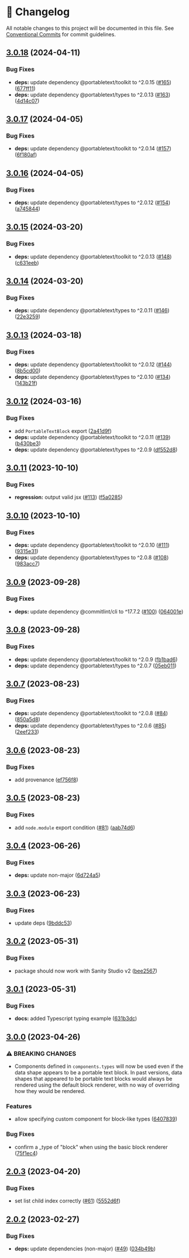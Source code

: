 <!-- markdownlint-disable --><!-- textlint-disable -->

# 📓 Changelog

All notable changes to this project will be documented in this file. See
[Conventional Commits](https://conventionalcommits.org) for commit guidelines.

## [3.0.18](https://github.com/portabletext/react-portabletext/compare/v3.0.17...v3.0.18) (2024-04-11)


### Bug Fixes

* **deps:** update dependency @portabletext/toolkit to ^2.0.15 ([#165](https://github.com/portabletext/react-portabletext/issues/165)) ([677ff11](https://github.com/portabletext/react-portabletext/commit/677ff11ca664b4e74b3a978e44f7502c9d4b1766))
* **deps:** update dependency @portabletext/types to ^2.0.13 ([#163](https://github.com/portabletext/react-portabletext/issues/163)) ([4d14c07](https://github.com/portabletext/react-portabletext/commit/4d14c0782f70a291c81e39bbe9a93ac582ea902b))

## [3.0.17](https://github.com/portabletext/react-portabletext/compare/v3.0.16...v3.0.17) (2024-04-05)


### Bug Fixes

* **deps:** update dependency @portabletext/toolkit to ^2.0.14 ([#157](https://github.com/portabletext/react-portabletext/issues/157)) ([6f180af](https://github.com/portabletext/react-portabletext/commit/6f180af2ea26895c9b86c9cf6706b2381fc57ef8))

## [3.0.16](https://github.com/portabletext/react-portabletext/compare/v3.0.15...v3.0.16) (2024-04-05)


### Bug Fixes

* **deps:** update dependency @portabletext/types to ^2.0.12 ([#154](https://github.com/portabletext/react-portabletext/issues/154)) ([a745844](https://github.com/portabletext/react-portabletext/commit/a7458446845e798155e6b5fd686da3199ccf32f8))

## [3.0.15](https://github.com/portabletext/react-portabletext/compare/v3.0.14...v3.0.15) (2024-03-20)


### Bug Fixes

* **deps:** update dependency @portabletext/toolkit to ^2.0.13 ([#148](https://github.com/portabletext/react-portabletext/issues/148)) ([c631eeb](https://github.com/portabletext/react-portabletext/commit/c631eebecbe230cc0c8589eda69013d0201cc0dc))

## [3.0.14](https://github.com/portabletext/react-portabletext/compare/v3.0.13...v3.0.14) (2024-03-20)


### Bug Fixes

* **deps:** update dependency @portabletext/types to ^2.0.11 ([#146](https://github.com/portabletext/react-portabletext/issues/146)) ([22e3259](https://github.com/portabletext/react-portabletext/commit/22e325951a5e73a976dd4c4c1dfd790de32473b3))

## [3.0.13](https://github.com/portabletext/react-portabletext/compare/v3.0.12...v3.0.13) (2024-03-18)


### Bug Fixes

* **deps:** update dependency @portabletext/toolkit to ^2.0.12 ([#144](https://github.com/portabletext/react-portabletext/issues/144)) ([8b5cd00](https://github.com/portabletext/react-portabletext/commit/8b5cd00305330e1589ff4c2d307b2304debfa74b))
* **deps:** update dependency @portabletext/types to ^2.0.10 ([#134](https://github.com/portabletext/react-portabletext/issues/134)) ([143b21f](https://github.com/portabletext/react-portabletext/commit/143b21f2a645ae98cdf3688e79c2366f77f92471))

## [3.0.12](https://github.com/portabletext/react-portabletext/compare/v3.0.11...v3.0.12) (2024-03-16)


### Bug Fixes

* add `PortableTextBlock` export ([2a41d9f](https://github.com/portabletext/react-portabletext/commit/2a41d9f1fe17fdeab79309384ae367a69e999657))
* **deps:** update dependency @portabletext/toolkit to ^2.0.11 ([#139](https://github.com/portabletext/react-portabletext/issues/139)) ([b430be3](https://github.com/portabletext/react-portabletext/commit/b430be352623bacc3453e154e494b4736bab2659))
* **deps:** update dependency @portabletext/types to ^2.0.9 ([df552d8](https://github.com/portabletext/react-portabletext/commit/df552d8f530df6a9337e8b78e92ccdfb4440f7d4))

## [3.0.11](https://github.com/portabletext/react-portabletext/compare/v3.0.10...v3.0.11) (2023-10-10)


### Bug Fixes

* **regression:** output valid jsx ([#113](https://github.com/portabletext/react-portabletext/issues/113)) ([f5a0285](https://github.com/portabletext/react-portabletext/commit/f5a02858ae206693a01bee8fcf0cd466743bcf2c))

## [3.0.10](https://github.com/portabletext/react-portabletext/compare/v3.0.9...v3.0.10) (2023-10-10)


### Bug Fixes

* **deps:** update dependency @portabletext/toolkit to ^2.0.10 ([#111](https://github.com/portabletext/react-portabletext/issues/111)) ([9315e31](https://github.com/portabletext/react-portabletext/commit/9315e31a95d1d93ca2251272217263cb39504e6a))
* **deps:** update dependency @portabletext/types to ^2.0.8 ([#108](https://github.com/portabletext/react-portabletext/issues/108)) ([983acc7](https://github.com/portabletext/react-portabletext/commit/983acc7df8b2045aa8d3b2c4e1da00d17a79e096))

## [3.0.9](https://github.com/portabletext/react-portabletext/compare/v3.0.8...v3.0.9) (2023-09-28)


### Bug Fixes

* **deps:** update dependency @commitlint/cli to ^17.7.2 ([#100](https://github.com/portabletext/react-portabletext/issues/100)) ([064001e](https://github.com/portabletext/react-portabletext/commit/064001e188adc59dd309523e6e1b88375635890a))

## [3.0.8](https://github.com/portabletext/react-portabletext/compare/v3.0.7...v3.0.8) (2023-09-28)


### Bug Fixes

* **deps:** update dependency @portabletext/toolkit to ^2.0.9 ([fb1bad6](https://github.com/portabletext/react-portabletext/commit/fb1bad63acc4f589962093c6a10650efc8e78ae9))
* **deps:** update dependency @portabletext/types to ^2.0.7 ([05eb011](https://github.com/portabletext/react-portabletext/commit/05eb01144bd1c69d89344cea4d2380bef45ad24c))

## [3.0.7](https://github.com/portabletext/react-portabletext/compare/v3.0.6...v3.0.7) (2023-08-23)

### Bug Fixes

- **deps:** update dependency @portabletext/toolkit to ^2.0.8 ([#84](https://github.com/portabletext/react-portabletext/issues/84)) ([850a5d8](https://github.com/portabletext/react-portabletext/commit/850a5d8228a74751ce6df3ac9cc610bb1e56cae3))
- **deps:** update dependency @portabletext/types to ^2.0.6 ([#85](https://github.com/portabletext/react-portabletext/issues/85)) ([2eef233](https://github.com/portabletext/react-portabletext/commit/2eef23348598e88c5a8584c2fd2df75fbf45dd7c))

## [3.0.6](https://github.com/portabletext/react-portabletext/compare/v3.0.5...v3.0.6) (2023-08-23)

### Bug Fixes

- add provenance ([ef756f8](https://github.com/portabletext/react-portabletext/commit/ef756f8ded3e86d17d06e780d26e047d3aa68177))

## [3.0.5](https://github.com/portabletext/react-portabletext/compare/v3.0.4...v3.0.5) (2023-08-23)

### Bug Fixes

- add `node.module` export condition ([#81](https://github.com/portabletext/react-portabletext/issues/81)) ([aab74d6](https://github.com/portabletext/react-portabletext/commit/aab74d6c790c4dc778f56b8c802e4cc1ce153fb2))

## [3.0.4](https://github.com/portabletext/react-portabletext/compare/v3.0.3...v3.0.4) (2023-06-26)

### Bug Fixes

- **deps:** update non-major ([6d724a5](https://github.com/portabletext/react-portabletext/commit/6d724a5249e936bb5c544d0654e6c2a338f1c5a3))

## [3.0.3](https://github.com/portabletext/react-portabletext/compare/v3.0.2...v3.0.3) (2023-06-23)

### Bug Fixes

- update deps ([9bddc53](https://github.com/portabletext/react-portabletext/commit/9bddc53c544d449a3944cef65a45467da152948d))

## [3.0.2](https://github.com/portabletext/react-portabletext/compare/v3.0.1...v3.0.2) (2023-05-31)

### Bug Fixes

- package should now work with Sanity Studio v2 ([bee2567](https://github.com/portabletext/react-portabletext/commit/bee25677374e05748a15439c492cbe69b6e9ee75))

## [3.0.1](https://github.com/portabletext/react-portabletext/compare/v3.0.0...v3.0.1) (2023-05-31)

### Bug Fixes

- **docs:** added Typescript typing example ([631b3dc](https://github.com/portabletext/react-portabletext/commit/631b3dc1a08cd069ecaefa99962492c471ecfbdc))

## [3.0.0](https://github.com/portabletext/react-portabletext/compare/v2.0.3...v3.0.0) (2023-04-26)

### ⚠ BREAKING CHANGES

- Components defined in `components.types` will now be used even
  if the data shape appears to be a portable text block. In past versions, data
  shapes that appeared to be portable text blocks would always be rendered using
  the default block renderer, with no way of overriding how they would be
  rendered.

### Features

- allow specifying custom component for block-like types ([6407839](https://github.com/portabletext/react-portabletext/commit/6407839fd9042bec6b77d21e62833ecd5b88bcc5))

### Bug Fixes

- confirm a \_type of "block" when using the basic block renderer ([75f1ec4](https://github.com/portabletext/react-portabletext/commit/75f1ec4dcbdd6f9a5c80cfcd6872bb27c57d9770))

## [2.0.3](https://github.com/portabletext/react-portabletext/compare/v2.0.2...v2.0.3) (2023-04-20)

### Bug Fixes

- set list child index correctly ([#61](https://github.com/portabletext/react-portabletext/issues/61)) ([5552d6f](https://github.com/portabletext/react-portabletext/commit/5552d6fa9bf367957cbaa4a658cd1f005060398f))

## [2.0.2](https://github.com/portabletext/react-portabletext/compare/v2.0.1...v2.0.2) (2023-02-27)

### Bug Fixes

- **deps:** update dependencies (non-major) ([#49](https://github.com/portabletext/react-portabletext/issues/49)) ([034b49b](https://github.com/portabletext/react-portabletext/commit/034b49b31a9346a790e6c196be7342fc509a8d53))
